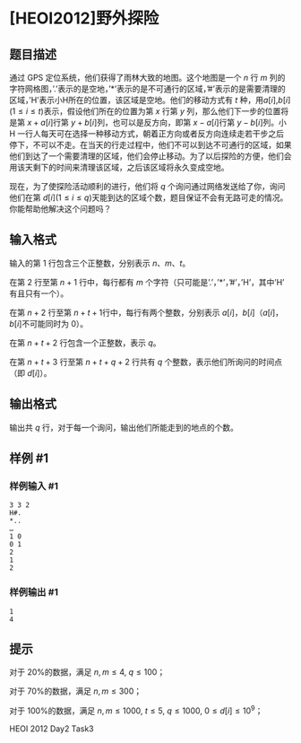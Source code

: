# [HEOI2012]野外探险

## 题目描述

通过 GPS 定位系统，他们获得了雨林大致的地图。这个地图是一个 $n$ 行 $m$ 列的字符网格图，’.’表示的是空地，’*’表示的是不可通行的区域，’#’表示的是需要清理的区域，’H’表示小H所在的位置，该区域是空地。他们的移动方式有 $t$ 种，用$a[i]$,$b[i]$($1\leq i\leq t$)表示，假设他们所在的位置为第 $x$ 行第 $y$ 列，那么他们下一步的位置将是第 $x+a[i]$行第 $y+b[i]$列，也可以是反方向，即第 $x-a[i]$行第 $y-b[i]$列。小 H 一行人每天可在选择一种移动方式，朝着正方向或者反方向连续走若干步之后停下，不可以不走。在当天的行走过程中，他们不可以到达不可通行的区域，如果他们到达了一个需要清理的区域，他们会停止移动。为了以后探险的方便，他们会用该天剩下的时间来清理该区域，之后该区域将永久变成空地。

现在，为了使探险活动顺利的进行，他们将 $q$ 个询问通过网络发送给了你，询问他们在第 $d[i]$($1\leq i\leq q$)天能到达的区域个数，题目保证不会有无路可走的情况。你能帮助他解决这个问题吗？ 

## 输入格式

输入的第 $1$ 行包含三个正整数，分别表示 $n$、$m$、$t$。

在第 $2$ 行至第 $n+1$ 行中，每行都有 $m$ 个字符（只可能是’.’，’*’，’#’，’H’，其中’H’ 有且只有一个）。 

在第 $n+2$ 行至第 $n+t+1$行中，每行有两个整数，分别表示 $a[i]$，$b[i]$（$a[i]$，$b[i]$不可能同时为 $0$）。 

在第 $n+t+2$ 行包含一个正整数，表示 $q$。 

在第 $n+t+3$ 行至第 $n+t+q+2$ 行共有 $q$ 个整数，表示他们所询问的时间点（即 $d[i]$）。 

## 输出格式

输出共 $q$ 行，对于每一个询问，输出他们所能走到的地点的个数。 

## 样例 #1

### 样例输入 #1
```
3 3 2
H#.
*..
…
1 0
0 1
2
1
2
```

### 样例输出 #1

```
1
4
```

## 提示

对于 20%的数据，满足 $n,m\leq4$, $q\leq100$；

对于 70%的数据，满足 $n,m\leq300$；

对于 100%的数据，满足 $n,m\leq1000$, $t\leq5$, $q\leq1000$, $0\leq d[i]\leq10^9$； 


HEOI 2012 Day2 Task3
